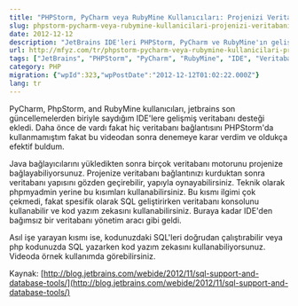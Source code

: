 ```yaml
---
title: "PHPStorm, PyCharm veya RubyMine Kullanıcıları: Projenizi Veritabanı Entegrasyonu ile Geliştirin"
slug: phpstorm-pycharm-veya-rubymine-kullanicilari-projenizi-veritabani-entegrasyonu-ile-gelistirin
date: 2012-12-12
description: "JetBrains IDE'leri PHPStorm, PyCharm ve RubyMine'ın gelişmiş veritabanı entegrasyonu özellikleri tanıtılıyor. SQL yazarken kod tamamlama ve doğrudan kod içinden sorgu çalıştırma gibi yetenekler vurgulanıyor."
url: http://mfyz.com/tr/phpstorm-pycharm-veya-rubymine-kullanicilari-projenizi-veritabani-entegrasyonu-ile-gelistirin/
tags: ["JetBrains", "PHPStorm", "PyCharm", "RubyMine", "IDE", "Veritabanı Entegrasyonu", "SQL", "Yazılım Geliştirme", "Kod Editörü"]
category: PHP
migration: {"wpId":323,"wpPostDate":"2012-12-12T01:02:22.000Z"}
lang: tr
---
```


PyCharm, PhpStorm, and RubyMine kullanıcıları, jetbrains son güncellemelerden biriyle saydığım IDE'lere gelişmiş veritabanı desteği ekledi. Daha önce de vardı fakat hiç veritabanı bağlantısını PHPStorm'da kullanmamıştım fakat bu videodan sonra denemeye karar verdim ve oldukça efektif buldum.

Java bağlayıcılarını yükledikten sonra birçok veritabanı motorunu projenize bağlayabiliyorsunuz. Projenize veritabanı bağlantınızı kurduktan sonra veritabanı yapısını gözden geçirebilir, yapıyla oynayabilirsiniz. Teknik olarak phpmyadmin yerine bu kısımları kullanabilirsiniz. Bu kısmı ilgimi çok çekmedi, fakat spesifik olarak SQL geliştirirken veritabanı konsolunu kullanabilir ve kod yazım zekasını kullanabilirsiniz. Buraya kadar IDE'den bağımsız bir veritabanı yönetim aracı gibi geldi.

Asıl işe yarayan kısmı ise, kodunuzdaki SQL'leri doğrudan çalıştırabilir veya php kodunuzda SQL yazarken kod yazım zekasını kullanabiliyorsunuz. Videoda örnek kullanımda görebilirsiniz.

Kaynak: [http://blog.jetbrains.com/webide/2012/11/sql-support-and-database-tools/](http://blog.jetbrains.com/webide/2012/11/sql-support-and-database-tools/)